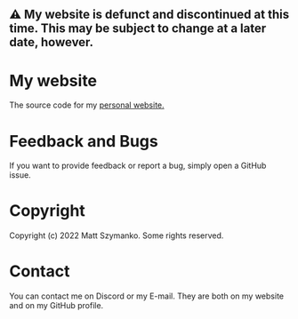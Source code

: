 ## ⚠ My website is defunct and discontinued at this time. This may be subject to change at a later date, however.

# My website
The source code for my [personal website.](http://mattszymanko.cf/)

# Feedback and Bugs
If you want to provide feedback or report a bug, simply open a GitHub issue.

# Copyright
Copyright (c) 2022 Matt Szymanko. Some rights reserved.

# Contact
You can contact me on Discord or my E-mail. They are both on my website and on my GitHub profile.
